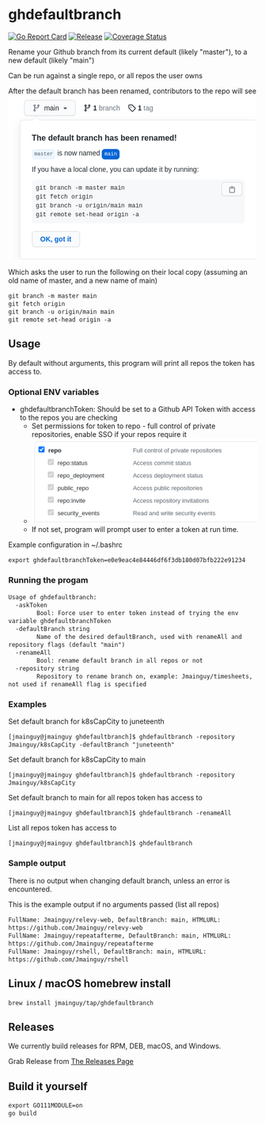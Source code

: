 # ghdefaultbranch
[![Go Report Card](https://goreportcard.com/badge/github.com/Jmainguy/ghdefaultbranch)](https://goreportcard.com/badge/github.com/Jmainguy/ghdefaultbranch)
[![Release](https://img.shields.io/github/release/Jmainguy/ghdefaultbranch.svg?style=flat-square)](https://github.com/Jmainguy/ghdefaultbranch/releases/latest)
[![Coverage Status](https://coveralls.io/repos/github/Jmainguy/ghdefaultbranch/badge.svg?branch=main)](https://coveralls.io/github/Jmainguy/ghdefaultbranch?branch=main)

Rename your Github branch from its current default (likely "master"), to a new default (likely "main")

Can be run against a single repo, or all repos the user owns

After the default branch has been renamed, contributors to the repo will see
![Branch has been renamed](https://github.com/Jmainguy/ghdefaultbranch/blob/main/docs/main.png?raw=true)

Which asks the user to run the following on their local copy (assuming an old name of master, and a new name of main)
```
git branch -m master main
git fetch origin
git branch -u origin/main main
git remote set-head origin -a
```

## Usage
By default without arguments, this program will print all repos the token has access to.

### Optional ENV variables
* ghdefaultbranchToken: Should be set to a Github API Token with access to the repos you are checking
    * Set permissions for token to repo - full control of private repositories, enable SSO if your repos require it
    * ![Github Personal Access Token Permissions](https://github.com/Jmainguy/ghdefaultbranch/blob/main/docs/permissions.png?raw=true)
    * If not set, program will prompt user to enter a token at run time.

Example configuration in ~/.bashrc
```
export ghdefaultbranchToken=e0e9eac4e84446df6f3db180d07bfb222e91234
```

### Running the progam
```
Usage of ghdefaultbranch:
  -askToken
    	Bool: Force user to enter token instead of trying the env variable ghdefaultbranchToken
  -defaultBranch string
    	Name of the desired defaultBranch, used with renameAll and repository flags (default "main")
  -renameAll
    	Bool: rename default branch in all repos or not
  -repository string
    	Repository to rename branch on, example: Jmainguy/timesheets, not used if renameAll flag is specified
```

### Examples

Set default branch for k8sCapCity to juneteenth
```
[jmainguy@jmainguy ghdefaultbranch]$ ghdefaultbranch -repository Jmainguy/k8sCapCity -defaultBranch "juneteenth"
```

Set default branch for k8sCapCity to main
```
[jmainguy@jmainguy ghdefaultbranch]$ ghdefaultbranch -repository Jmainguy/k8sCapCity
```


Set default branch to main for all repos token has access to

```
[jmainguy@jmainguy ghdefaultbranch]$ ghdefaultbranch -renameAll
```

List all repos token has access to
```
[jmainguy@jmainguy ghdefaultbranch]$ ghdefaultbranch
```
### Sample output
There is no output when changing default branch, unless an error is encountered. 

This is the example output if no arguments passed (list all repos)
```
FullName: Jmainguy/relevy-web, DefaultBranch: main, HTMLURL: https://github.com/Jmainguy/relevy-web
FullName: Jmainguy/repeatafterme, DefaultBranch: main, HTMLURL: https://github.com/Jmainguy/repeatafterme
FullName: Jmainguy/rshell, DefaultBranch: main, HTMLURL: https://github.com/Jmainguy/rshell
```

## Linux / macOS homebrew install

```/bin/bash
brew install jmainguy/tap/ghdefaultbranch
```

## Releases
We currently build releases for RPM, DEB, macOS, and Windows.

Grab Release from [The Releases Page](https://github.com/Jmainguy/ghdefaultbranch/releases)

## Build it yourself
```/bin/bash
export GO111MODULE=on
go build
```
